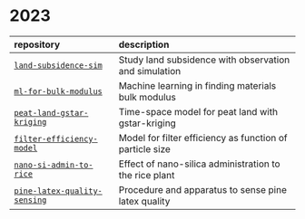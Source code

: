 # 2023
repository | description
:- | :-
[`land-subsidence-sim`](https://github.com/dudung/land-subsidence-sim) | Study land subsidence with observation and simulation 
[`ml-for-bulk-modulus`](https://github.com/dudung/ml-for-bulk-modulus) | Machine learning in finding materials bulk modulus
[`peat-land-gstar-kriging`](https://github.com/dudung/peat-land-gstar-kriging) | Time-space model for peat land with gstar-kriging
[`filter-efficiency-model`](https://github.com/dudung/filter-efficiency-model) | Model for filter efficiency as function of particle size 
[`nano-si-admin-to-rice`](https://github.com/dudung/nano-si-admin-to-rice) | Effect of nano-silica administration to the rice plant
[`pine-latex-quality-sensing`](https://github.com/dudung/pine-latex-quality-sensing) | Procedure and apparatus to sense pine latex quality
